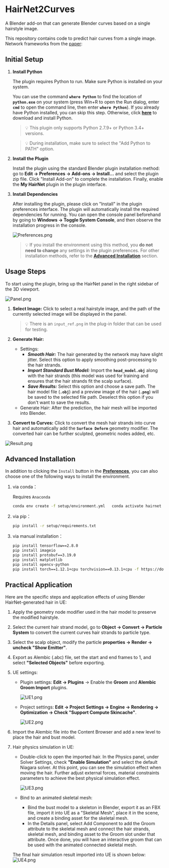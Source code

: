# HairNet2Curves
A Blender add-on that can generate Blender curves based on a single hairstyle image.

This repository contains code to predict hair curves from a single image. Network frameworks from the [paper](https://arxiv.org/abs/1806.07467):

## **Initial Setup**

1. **Install Python**
    
    The plugin requires Python to run. Make sure Python is installed on your system.
    
    You can use the command **`where Python`** to find the location of **`python.exe`** on your system (press Win+R to open the Run dialog, enter **`cmd`** to open the command line, then enter **`where Python`**). If you already have Python installed, you can skip this step. Otherwise, click **[here](https://www.python.org/downloads/)** to download and install Python.
    
    > 💡 This plugin only supports Python 2.7.9+ or Python 3.4+ versions.

    > 💡  During installation, make sure to select the "Add Python to PATH" option.

    
2. **Install the Plugin**
    
    Install the plugin using the standard Blender plugin installation method: go to **Edit → Preferences → Add-ons → Install...** and select the plugin zip file. Click "Install Add-on" to complete the installation. Finally, enable the **My HairNet** plugin in the plugin interface.
    
3. **Install Dependencies**
    
    After installing the plugin, please click on "Install" in the plugin preferences interface. The plugin will automatically install the required dependencies for running. You can open the console panel beforehand by going to **Windows → Toggle System Console**, and then observe the installation progress in the console.

    ![Preferences.png](readme/img_1.png)
    
    
    > 💡 If you install the environment using this method,  you **do not need to change** any settings in the plugin preferences. For other installation methods, refer to the [**Advanced Installation**](#advanced-installation) section.
    
 
## **Usage Steps**

To start using the plugin, bring up the HairNet panel in the right sidebar of the 3D viewport.

![Panel.png](readme/img_2.png)

1. **Select Image:** Click to select a real hairstyle image, and the path of the currently selected image will be displayed in the panel.
    
    > 💡 There is an `input_ref.png` in the plug-in folder that can be used for testing.
    
2. **Generate Hair:**
    - Settings:
        - ***Smooth Hair:*** The hair generated by the network may have slight jitter. Select this option to apply smoothing post-processing to the hair strands.
        - ***Import Standard Bust Model:*** Import the **`head_model.obj`** along with the hair strands (this model was used for training and ensures that the hair strands fit the scalp surface).
        - ***Save Results:*** Select this option and choose a save path. The hair model file (**`.obj`**) and a preview image of the hair (**`.png`**) will be saved to the selected file path. Deselect this option if you don't want to save the results.
    - Generate Hair: After the prediction, the hair mesh will be imported into Blender.

3. **Convert to Curves:** Click to convert the mesh hair strands into curve hair and automatically add the **`Surface Deform`** geometry modifier. The converted hair can be further sculpted, geometric nodes added, etc.

![Result.png](readme/img_3.png)

## **Advanced Installation**

In addition to clicking the `Install` button in the [**Preferences**](#initial-setup), you can also choose one of the following ways to install the environment.

1. via conda：
    
    Requires `Anaconda` 
    
    ```bash
    conda env create -f setup/environment.yml   conda activate hairnet
    ```
    
2. via pip： 
    
    ```bash
    pip install -r setup/requirements.txt
    ```
    
3. via manual installation： 
    
    ```bash
    pip install tensorflow==2.8.0 
    pip install imageio 
    pip install protobuf==3.19.0 
    pip install matplotlib 
    pip install opencv-python 
    pip install torch==1.12.1+cpu torchvision==0.13.1+cpu -f https://download.pytorch.org/whl/torch_stable.html
    ```
    

## **Practical Application**
Here are the specific steps and application effects of using Blender HairNet-generated hair in UE:

1. Apply the geometry node modifier used in the hair model to preserve the modified hairstyle.
2. Select the current hair strand model, go to **Object → Convert → Particle System** to convert the current curves hair strands to particle type.
3. Select the scalp object, modify the particle **properties → Render → uncheck "Show Emitter"**.
4. Export as Alembic (.abc) file, set the start and end frames to 1, and select **"Selected Objects"** before exporting.
5. UE settings:
    - Plugin settings: **Edit → Plugins** → Enable the **Groom** and **Alembic Groom Import** plugins.
        
        ![UE1.png](readme/img_4.png)
        
    - Project settings: **Edit → Project Settings → Engine → Rendering → Optimization → Check "Support Compute Skincache"**.
        
        ![UE2.png](readme/img_5.png)
        
6. Import the Alembic file into the Content Browser and add a new level to place the hair and bust model.
    
7. Hair physics simulation in UE:
    * Double-click to open the imported hair. In the Physics panel, under Solver Settings, check **"Enable Simulation"** and select the default Niagara solver. At this point, you can see the simulation effect when moving the hair. Further adjust external forces, material constraints parameters to achieve the best physical simulation effect.
        
        ![UE3.png](readme/img_6.png)
        
    * Bind to an animated skeletal mesh:
        - Bind the bust model to a skeleton in Blender, export it as an FBX file, import it into UE as a "Skeletal Mesh", place it in the scene, and create a binding asset for the skeletal mesh.
        - In the Details panel, select Add Component to add the Groom attribute to the skeletal mesh and connect the hair strands, skeletal mesh, and binding asset to the Groom slot under that attribute. Once done, you will have an interactive groom that can be used with the animated connected skeletal mesh.
    
    The final hair simulation result imported into UE is shown below:
    ![UE4.png](readme/img_7.gif)
